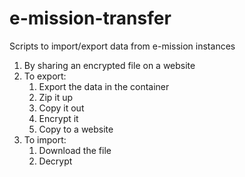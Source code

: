 # e-mission-transfer
Scripts to import/export data from e-mission instances

1. By sharing an encrypted file on a website
  1. To export:
     1. Export the data in the container
     1. Zip it up
     1. Copy it out
     1. Encrypt it
     1. Copy to a website
 2. To import:
     1. Download the file
     1. Decrypt
   
